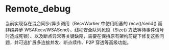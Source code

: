 # Remote_debug
当前实现存在混合同步/异步调用（RecvWorker 中使用阻塞的 recv()/send() 而非纯异步 WSARecv/WSASend）、线程安全队列死锁（Size() 方法等待事件信号时造成死锁）、以及断点异常等关键缺陷，需要在保持原有架构前提下修复这些问题，并可选扩展多连接并发、断点续传、P2P 穿透等高级功能。

